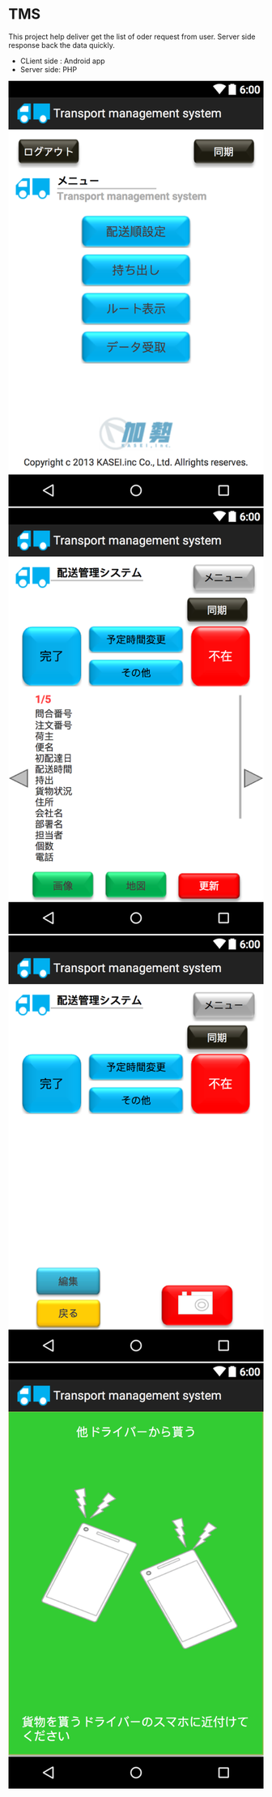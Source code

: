 # TMS
This project help deliver get the list of oder request from user. Server side response back the data quickly.
+ CLient side : Android app
+ Server side: PHP

![alt tag](https://github.com/icqrx/TMS/blob/master/tms1.png)
![alt tag](https://github.com/icqrx/TMS/blob/master/tms2.png)
![alt tag](https://github.com/icqrx/TMS/blob/master/tms3.png)
![alt tag](https://github.com/icqrx/TMS/blob/master/tms4.png)
